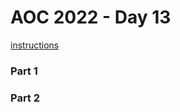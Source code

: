 # AOC 2022 - Day 13

[instructions](https://adventofcode.com/2022/day/13)

### Part 1

>

### Part 2

>

